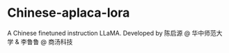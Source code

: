 # Chinese-aplaca-lora
A Chinese finetuned instruction LLaMA. Developed by 陈启源 @ 华中师范大学 &amp; 李鲁鲁 @ 商汤科技
